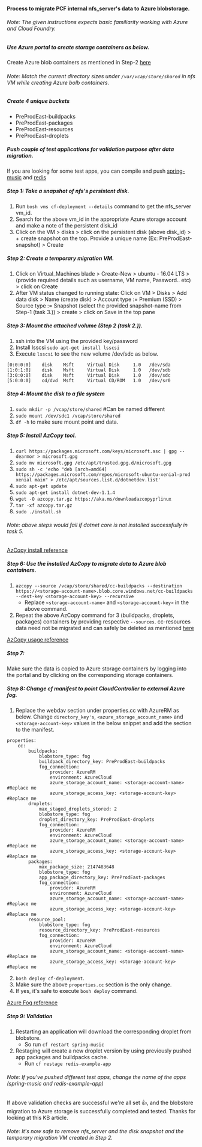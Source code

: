 #### Process to migrate PCF internal nfs_server's data to Azure blobstorage.

###### Note: The given instructions expects basic familiarity working with Azure and Cloud Foundry.

##### Use Azure portal to create storage containers as below.

Create Azure blob containers as mentioned in Step-2 [here](https://docs.pivotal.io/pivotalcf/1-10/customizing/azure-er-config.html#external_azure)

###### Note: Match the current directory sizes under `/var/vcap/store/shared` in nfs VM while creating Azure bolb containers.

##### Create 4 unique buckets
- PreProdEast-buildpacks
- PreProdEast-packages
- PreProdEast-resources
- PreProdEast-droplets

##### Push couple of test applications for validation purpose after data migration.
If you are looking for some test apps, you can compile and push [spring-music](https://github.com/vponnam/spring-music) and [redis](https://github.com/vponnam/cf-redis-example-app)

##### Step 1: Take a snapshot of nfs's persistent disk.
1. Run `bosh vms cf-deployment --details` command to get the nfs_server vm_id.
2. Search for the above vm_id in the appropriate Azure storage account and make a note of the persistent disk_id
3. Click on the VM > disks > click on the persistent disk (above disk_id) > + create snapshot on the top. Provide a unique name (Ex: PreProdEast-snapshot) > Create

##### Step 2: Create a temporary migration VM.
1. Click on Virtual_Machines blade > Create-New > ubuntu - 16.04 LTS > (provide required details such as username, VM name, Password.. etc) > click on Create
2. After VM status changed to running state: Click on VM > Disks > Add data disk > Name (create disk) > Account type := Premium (SSD) > Source type := Snapshot (select the provided snapshot-name from Step-1 (task 3.)) > create > click on Save in the top pane

##### Step 3: Mount the attached volume (Step 2 (task 2.)).
1. ssh into the VM using the provided key/password
2. Install lsscsi `sudo apt-get install lsscsi`
3. Execute `lsscsi` to see the new volume /dev/sdc as below.
```
[0:0:0:0]    disk    Msft     Virtual Disk     1.0   /dev/sda
[1:0:1:0]    disk    Msft     Virtual Disk     1.0   /dev/sdb
[3:0:0:0]    disk    Msft     Virtual Disk     1.0   /dev/sdc
[5:0:0:0]    cd/dvd  Msft     Virtual CD/ROM   1.0   /dev/sr0
```

##### Step 4: Mount the disk to a file system
1. `sudo mkdir -p /vcap/store/shared` #Can be named different
2. `sudo mount /dev/sdc1 /vcap/store/shared`
3. `df -h` to make sure mount point and data.

##### Step 5: Install AzCopy tool.
1. `curl https://packages.microsoft.com/keys/microsoft.asc | gpg --dearmor > microsoft.gpg`
2. `sudo mv microsoft.gpg /etc/apt/trusted.gpg.d/microsoft.gpg`
3. `sudo sh -c 'echo "deb [arch=amd64] https://packages.microsoft.com/repos/microsoft-ubuntu-xenial-prod xenial main" > /etc/apt/sources.list.d/dotnetdev.list'`
4. `sudo apt-get update`
5. `sudo apt-get install dotnet-dev-1.1.4`
6. `wget -O azcopy.tar.gz https://aka.ms/downloadazcopyprlinux`
7. `tar -xf azcopy.tar.gz`
8. `sudo ./install.sh`

###### Note: above steps would fail if dotnet core is not installed successfully in task 5.

[AzCopy install reference](https://docs.microsoft.com/en-us/azure/storage/common/storage-use-azcopy-linux)

##### Step 6: Use the installed AzCopy to migrate data to Azure blob containers.
1. `azcopy --source /vcap/store/shared/cc-buildpacks --destination https://<storage-account-name>.blob.core.windows.net/cc-buildpacks   --dest-key <storage-account-key> --recursive`
	- Replace `<storage-account-name>` and `<storage-account-key>` in the above command.
2. Repeat the above AzCopy command for 3 (buildpacks, droplets, packages) containers by providing respective `--sources`. cc-resources data need not be migrated and can safely be deleted as mentioned [here](https://discuss.pivotal.io/hc/en-us/articles/217982188-How-to-use-Elastic-Runtime-blob-storage-data-)

[AzCopy usage reference](https://docs.microsoft.com/en-us/azure/storage/common/storage-use-azcopy-linux#blob-upload)

##### Step 7:
Make sure the data is copied to Azure storage containers by logging into the portal and by clicking on the corresponding storage containers.

##### Step 8: Change cf manifest to point CloudController to external Azure fog.
1. Replace the webdav section under properties.cc with AzureRM as below. Change `directory_key's`, `<azure_storage_account_name>` and `<storage-account-key>` values in the below snippet and add the section to the manifest.
```
properties:
	cc:
		buildpacks:
			blobstore_type: fog
			buildpack_directory_key: PreProdEast-buildpacks
			fog_connection:
				provider: AzureRM
				environment: AzureCloud
				azure_storage_account_name: <storage-account-name> #Replace me
				azure_storage_access_key: <storage-account-key> #Replace me
		droplets:
			max_staged_droplets_stored: 2
			blobstore_type: fog
			droplet_directory_key: PreProdEast-droplets
			fog_connection:
				provider: AzureRM
				environment: AzureCloud
				azure_storage_account_name: <storage-account-name> #Replace me
				azure_storage_access_key: <storage-account-key> #Replace me
		packages:
			max_package_size: 2147483648
			blobstore_type: fog
			app_package_directory_key: PreProdEast-packages
			fog_connection:
				provider: AzureRM
				environment: AzureCloud
				azure_storage_account_name: <storage-account-name> #Replace me
				azure_storage_access_key: <storage-account-key> #Replace me
		resource_pool:
			blobstore_type: fog
			resource_directory_key: PreProdEast-resources
			fog_connection:
				provider: AzureRM
				environment: AzureCloud
				azure_storage_account_name: <storage-account-name> #Replace me
				azure_storage_access_key: <storage-account-key> #Replace me
```
2. `bosh deploy cf-deployment`.
3. Make sure the above `properties.cc` section is the only change.
4. If yes, it's safe to execute `bosh deploy` command.

[Azure Fog reference](https://docs.cloudfoundry.org/deploying/common/cc-blobstore-config.html#fog-azure)

##### Step 9: Validation
1. Restarting an application will download the corresponding droplet from blobstore.
	- So run `cf restart spring-music`
2. Restaging will create a new droplet version by using previously pushed app packages and buildpacks cache.
 	- Run `cf restage redis-example-app`
###### Note: If you've pushed different test apps, change the name of the apps (spring-music and redis-example-app)

If above validation checks are successful we're all set :+1:, and the blobstore migration to Azure storage is successfully completed and tested. Thanks for looking at this KB article.

###### Note: It's now safe to remove nfs_server and the disk snapshot and the temporary migration VM created in Step 2.
